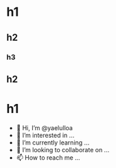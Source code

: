 # h1
## h2
### h3
## h2
# h1
- 👋 Hi, I’m @yaelulloa
- 👀 I’m interested in ...
- 🌱 I’m currently learning ...
- 💞️ I’m looking to collaborate on ...
- 📫 How to reach me ...

<!---
yaelulloa/yaelulloa is a ✨ special ✨ repository because its `README.md` (this file) appears on your GitHub profile.
You can click the Preview link to take a look at your changes.
--->
